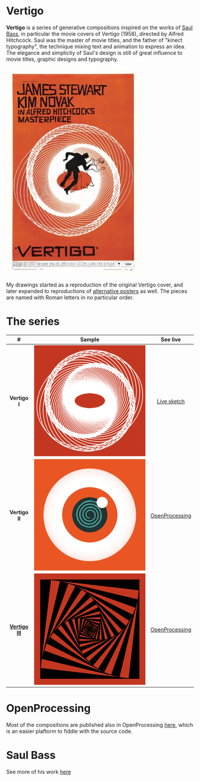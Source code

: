# Vertigo

**Vertigo** is a series of generative compositions inspired on the works of [Saul Bass](https://en.wikipedia.org/wiki/Saul_Bass), in particular the movie covers of Vertigo (1958), directed by Alfred Hitchcock. Saul was the master of movie titles, and the father of "kinect typography", the technique mixing text and animation to express an idea. The elegance and simplicity of Saul's design is still of great influence to movie titles, graphic designs and typography. 

![Vertigo(1978)](./images/saul-bass-1958-vertigo.jpg)  

 My drawings started as a reproduction of the original Vertigo cover, and later expanded to reproductions of [alternative posters](https://alternativemovieposters.com/portfolio_tags/alfred-hitchcock-director/) as well. The pieces are named with Roman letters in no particular order.

# The series

|#|Sample|See live|  
|:----:|:-------:|:--------:|  
|__Vertigo I__|![Vertigo I](./images/vertigo1.png)| [Live sketch](sketch.md)|  
|__Vertigo II__|![Vertigo II](./images/vertigoII.png)|[OpenProcessing](https://www.openprocessing.org/sketch/543918)|
|[__Vertigo III__](vertigoIII.md)|![Vertigo II](./images/vertigoIII.png)|[OpenProcessing](https://www.openprocessing.org/sketch/544091)


# OpenProcessing 
Most of the compositions are published also in OpenProcessing [here](https://www.openprocessing.org/sketch/543268), which is an easier plaftorm to fiddle with the source code.

# Saul Bass
See more of his work [here](https://www.youtube.com/watch?v=4nASwfToZfQ)
